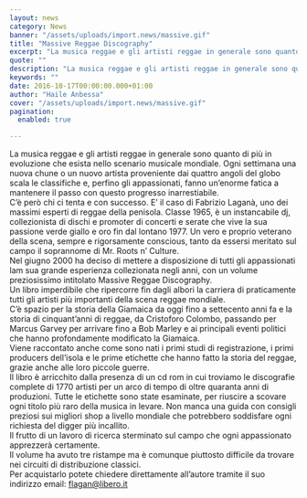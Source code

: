 ```yaml
---
layout: news
category: News
banner: "/assets/uploads/import.news/massive.gif"
title: "Massive Reggae Discography"
excerpt: "La musica reggae e gli artisti reggae in generale sono quanto di più in evoluzione che esista nello scenario musicale mondiale. Ogni settimana una nuova chune o un nuovo artista proveniente dai quattro angoli del globo scala le classifiche e, perfino gli appassionati, fanno un’enorme fatica a mantenere il passo con questo progresso inarrestiabile. C’è [&hellip"
quote: ""
description: "La musica reggae e gli artisti reggae in generale sono quanto di più in evoluzione che esista nello scenario musicale mondiale. Ogni settimana una nuova chune o un nuovo artista proveniente dai quattro angoli del globo scala le classifiche e, perfino gli appassionati, fanno un’enorme fatica a mantenere il passo con questo progresso inarrestiabile. C’è [&hellip"
keywords: ""
date: 2016-10-17T00:00:00.000+01:00
author: "Haile Anbessa"
cover: "/assets/uploads/import.news/massive.gif"
pagination:
  enabled: true

---
```


  
La musica reggae e gli artisti reggae in generale sono quanto di più in evoluzione che esista nello scenario musicale mondiale. Ogni settimana una nuova chune o un nuovo artista proveniente dai quattro angoli del globo scala le classifiche e, perfino gli appassionati, fanno un’enorme fatica a mantenere il passo con questo progresso inarrestiabile.  
C’è però chi ci tenta e con successo. E’ il caso di Fabrizio Laganà, uno dei massimi esperti di reggae della penisola. Classe 1965, è un instancabile dj, collezionista di dischi e promoter di concerti e serate che vive la sua passione verde giallo e oro fin dal lontano 1977\. Un vero e proprio veterano della scena, sempre e rigorsamente conscious, tanto da essersi meritato sul campo il soprannome di Mr. Roots n’ Culture.  
Nel giugno 2000 ha deciso di mettere a disposizione di tutti gli appassionati lam sua grande esperienza collezionata negli anni, con un volume preziosissimo intitolato Massive Reggae Discography.  
Un libro imperdibile che ripercorre fin dagli albori la carriera di praticamente tutti gli artisti più importanti della scena reggae mondiale.  
C’è spazio per la storia della Giamaica da oggi fino a settecento anni fa e la storia di cinquant’anni di reggae, da Cristoforo Colombo, passando per Marcus Garvey per arrivare fino a Bob Marley e ai principali eventi politici che hanno profondamente modificato la Giamaica.  
Viene raccontato anche come sono nati i primi studi di registrazione, i primi producers dell’isola e le prime etichette che hanno fatto la storia del reggae, grazie anche alle loro piccole guerre.  
Il libro è arricchito dalla presenza di un cd rom in cui troviamo le discografie complete di 1770 artisti per un arco di tempo di oltre quaranta anni di produzioni. Tutte le etichette sono state esaminate, per riuscire a scovare ogni titolo più raro della musica in levare. Non manca una guida con consigli preziosi sui migliori shop a livello mondiale che potrebbero soddisfare ogni richiesta del digger più incallito.  
Il frutto di un lavoro di ricerca sterminato sul campo che ogni appassionato apprezzerà certamente.  
Il volume ha avuto tre ristampe ma è comunque piuttosto difficile da trovare nei circuiti di distribuzione classici.  
Per acquistarlo potete chiedere direttamente all’autore tramite il suo indirizzo email: [flagan@libero.it](mailto:flagan@libero.it)